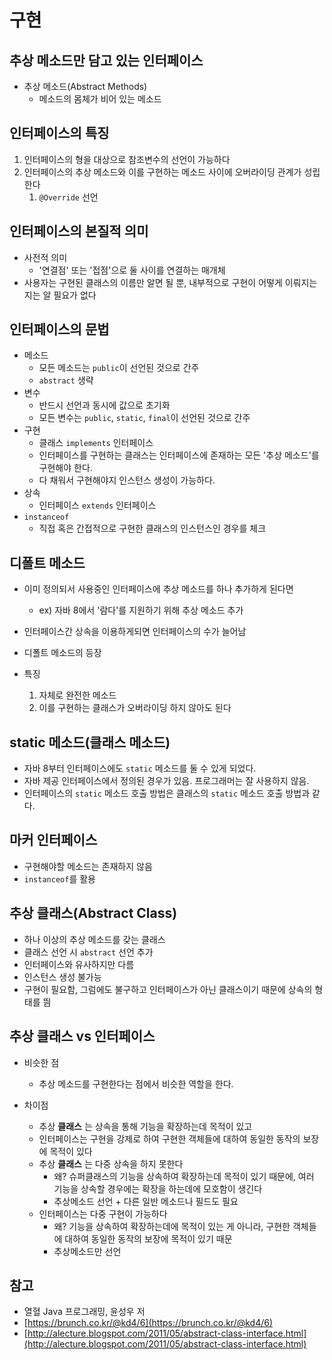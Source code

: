 # 구현

## 추상 메소드만 담고 있는 인터페이스

- 추상 메소드(Abstract Methods)
    - 메소드의 몸체가 비어 있는 메소드

## 인터페이스의 특징

1. 인터페이스의 형을 대상으로 참조변수의 선언이 가능하다
2. 인터페이스의 추상 메소드와 이를 구현하는 메소드 사이에 오버라이딩 관계가 성립한다
    1. `@Override` 선언

## 인터페이스의 본질적 의미

- 사전적 의미
    - '연결점' 또는 '접점'으로 둘 사이를 연결하는 매개체
- 사용자는 구현된 클래스의 이름만 알면 될 뿐, 내부적으로 구현이 어떻게 이뤄지는지는 알 필요가 없다

## 인터페이스의 문법

- 메소드
    - 모든 메소드는 `public`이 선언된 것으로 간주
    - `abstract` 생략
- 변수
    - 반드시 선언과 동시에 값으로 초기화
    - 모든 변수는 `public`, `static`, `final`이 선언된 것으로 간주
- 구현
    - 클래스 `implements` 인터페이스
    - 인터페이스를 구현하는 클래스는 인터페이스에 존재하는 모든 '추상 메소드'를 구현해야 한다.
    - 다 채워서 구현해야지 인스턴스 생성이 가능하다.
- 상속
    - 인터페이스 `extends` 인터페이스
- `instanceof`
    - 직접 혹은 간접적으로 구현한 클래스의 인스턴스인 경우를 체크

## 디폴트 메소드

- 이미 정의되서 사용중인 인터페이스에 추상 메소드를 하나 추가하게 된다면
    - ex) 자바 8에서 '람다'를 지원하기 위해 추상 메소드 추가
- 인터페이스간 상속을 이용하게되면 인터페이스의 수가 늘어남
- 디폴트 메소드의 등장

- 특징
    1. 자체로 완전한 메소드
    2. 이를 구현하는 클래스가 오버라이딩 하지 않아도 된다

## static 메소드(클래스 메소드)

- 자바 8부터 인터페이스에도 `static` 메소드를 둘 수 있게 되었다.
- 자바 제공 인터페이스에서 정의된 경우가 있음. 프로그래머는 잘 사용하지 않음.
- 인터페이스의 `static` 메소드 호출 방법은 클래스의 `static` 메소드 호출 방법과 같다.

## 마커 인터페이스

- 구현해야할 메소드는 존재하지 않음
- `instanceof`를 활용

## 추상 클래스(Abstract Class)

- 하나 이상의 추상 메소드를 갖는 클래스
- 클래스 선언 시 `abstract` 선언 추가
- 인터페이스와 유사하지만 다름
- 인스턴스 생성 불가능
- 구현이 필요함, 그럼에도 불구하고 인터페이스가 아닌 클래스이기 때문에 상속의 형태를 띔

## 추상 클래스 vs 인터페이스

- 비슷한 점
    - 추상 메소드를 구현한다는 점에서 비슷한 역할을 한다.

- 차이점
    - 추상 __클래스__ 는 상속을 통해 기능을 확장하는데 목적이 있고
    - 인터페이스는 구현을 강제로 하여 구현한 객체들에 대하여 동일한 동작의 보장에 목적이 있다
    - 추상 __클래스__ 는 다중 상속을 하지 못한다
        - 왜? 슈퍼클래스의 기능을 상속하여 확장하는데 목적이 있기 때문에, 여러 기능을 상속할 경우에는 확장을 하는데에 모호함이 생긴다
        - 추상메소드 선언 + 다른 일반 메소드나 필드도 필요
    - 인터페이스는 다중 구현이 가능하다
        - 왜? 기능을 상속하여 확장하는데에 목적이 있는 게 아니라, 구현한 객체들에 대하여 동일한 동작의 보장에 목적이 있기 때문
        - 추상메소드만 선언
        

## 참고

- 열혈 Java 프로그래밍, 윤성우 저
- [https://brunch.co.kr/@kd4/6](https://brunch.co.kr/@kd4/6)
- [http://alecture.blogspot.com/2011/05/abstract-class-interface.html](http://alecture.blogspot.com/2011/05/abstract-class-interface.html)